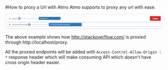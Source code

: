 #How to proxy a Url with Atmo
Atmo supports to proxy any url with ease.

![Widget Frame](./images/ProxyEndpoint.PNG)

The above example shows how http://stackoverflow.com/ is proxied through http://localhost/proxy.

All the proxied endpoints will be added with `Access-Control-Allow-Origin : *` response header which will make consuming API which doesn't have cross origin header easier.